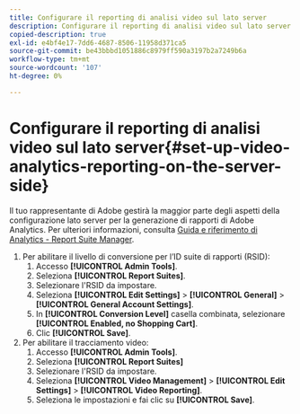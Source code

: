 ```yaml
---
title: Configurare il reporting di analisi video sul lato server
description: Configurare il reporting di analisi video sul lato server
copied-description: true
exl-id: e4bf4e17-7dd6-4687-8506-11958d371ca5
source-git-commit: be43bbbd1051886c8979ff590a3197b2a7249b6a
workflow-type: tm+mt
source-wordcount: '107'
ht-degree: 0%

---
```


# Configurare il reporting di analisi video sul lato server{#set-up-video-analytics-reporting-on-the-server-side}

Il tuo rappresentante di Adobe gestirà la maggior parte degli aspetti della configurazione lato server per la generazione di rapporti di Adobe Analytics. Per ulteriori informazioni, consulta [Guida e riferimento di Analytics - Report Suite Manager](https://microsite.omniture.com/t2/help/en_US/reference/#Report_Suite_Manager).
1. Per abilitare il livello di conversione per l’ID suite di rapporti (RSID):
   1. Accesso **[!UICONTROL Admin Tools]**.
   1. Seleziona **[!UICONTROL Report Suites]**.
   1. Selezionare l&#39;RSID da impostare.
   1. Seleziona **[!UICONTROL Edit Settings]** > **[!UICONTROL General]** > **[!UICONTROL General Account Settings]**.
   1. In **[!UICONTROL Conversion Level]** casella combinata, selezionare **[!UICONTROL Enabled, no Shopping Cart]**.
   1. Clic **[!UICONTROL Save]**.
1. Per abilitare il tracciamento video:
   1. Accesso **[!UICONTROL Admin Tools]**.
   1. Seleziona **[!UICONTROL Report Suites]**
   1. Selezionare l&#39;RSID da impostare.
   1. Seleziona **[!UICONTROL Video Management]** > **[!UICONTROL Edit Settings]** > **[!UICONTROL Video Reporting]**.
   1. Seleziona le impostazioni e fai clic su **[!UICONTROL Save]**.
